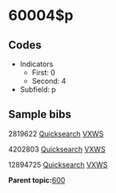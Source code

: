 # 60004$p

## Codes

-   Indicators
    -   First: 0
    -   Second: 4
-   Subfield: p

## Sample bibs

2819622 [Quicksearch](https://search.library.yale.edu/catalog/2819622) [VXWS](http://prodorbis.library.yale.edu:7014/vxws/GetHoldingsService?bibId=2819622)

4202803 [Quicksearch](https://search.library.yale.edu/catalog/4202803) [VXWS](http://prodorbis.library.yale.edu:7014/vxws/GetHoldingsService?bibId=4202803)

12894725 [Quicksearch](https://search.library.yale.edu/catalog/12894725) [VXWS](http://prodorbis.library.yale.edu:7014/vxws/GetHoldingsService?bibId=12894725)

**Parent topic:**[600](../../tags/600/600.md)

